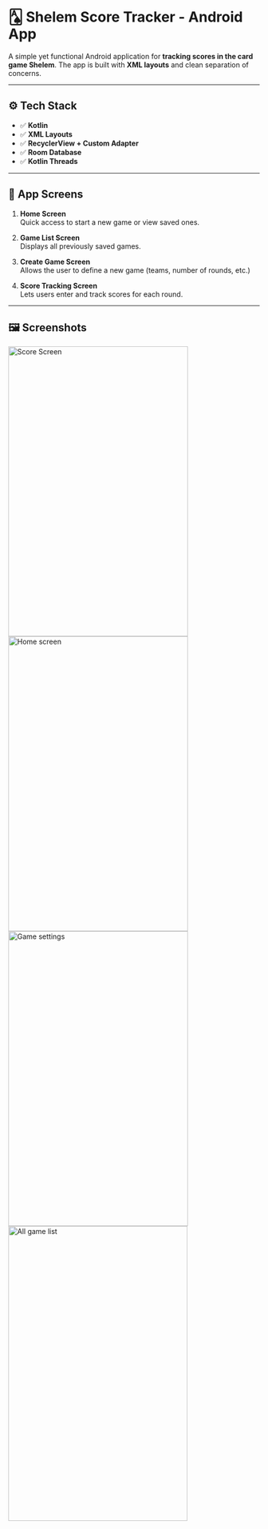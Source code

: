 # 🂡 Shelem Score Tracker - Android App

A simple yet functional Android application for **tracking scores in the card game Shelem**. The app is built  with **XML layouts** and clean separation of concerns.

---

## ⚙️ Tech Stack

- ✅ **Kotlin**
- ✅ **XML Layouts**
- ✅ **RecyclerView + Custom Adapter**
- ✅ **Room Database**
- ✅ **Kotlin Threads**

---

## 📱 App Screens

1. **Home Screen**  
   Quick access to start a new game or view saved ones.

2. **Game List Screen**  
   Displays all previously saved games.

3. **Create Game Screen**  
   Allows the user to define a new game (teams, number of rounds, etc.)

4. **Score Tracking Screen**  
   Lets users enter and track scores for each round.

---

## 🖼️ Screenshots

<img width="360" height="580" alt="Score Screen" src="https://github.com/user-attachments/assets/816a5548-3937-41f2-841a-8890c02e0e57" />
<img width="360" height="590" alt="Home screen" src="https://github.com/user-attachments/assets/0c5997f2-a9c9-479e-ae71-15f8bfbf2818" />
<img width="360" height="590" alt="Game settings" src="https://github.com/user-attachments/assets/45ac1b14-dfbf-4b92-a9cf-d14586a9ba9b" />
<img width="359" height="590" alt="All game list" src="https://github.com/user-attachments/assets/b50d5ee3-7ec4-46fc-a01c-3de29cef69c0" />

